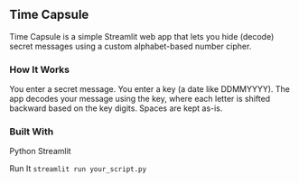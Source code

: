 ## Time Capsule
Time Capsule is a simple Streamlit web app that lets you hide (decode) secret messages using a custom alphabet-based number cipher.

### How It Works
You enter a secret message.
You enter a key (a date like DDMMYYYY).
The app decodes your message using the key, where each letter is shifted backward based on the key digits.
Spaces are kept as-is.

### Built With
Python 
Streamlit 

Run It
``streamlit run your_script.py``
